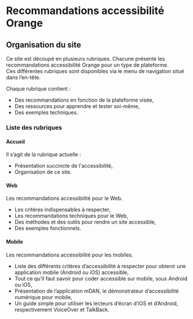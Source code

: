 # Recommandations accessibilité Orange

## Organisation du site
<script>$(document).ready(function () {
    setBreadcrumb([{"label":"Organisation du site"}]);
});</script>

Ce site est découpé en plusieurs rubriques. Chacune présente les recommandations accessibilité Orange pour un type de plateforme.  
Ces différentes rubriques sont disponibles via le menu de navigation situé dans l’en-tête.

Chaque rubrique contient&nbsp;:
- Des recommandations en fonction de la plateforme visée,
- Des ressources pour apprendre et tester soi-même,
- Des exemples techniques.

### Liste des rubriques
#### Accueil
Il s’agit de la rubrique actuelle&nbsp;:
- Présentation succincte de l'accessibilité,
- Organisation de ce site.

#### Web
Les recommandations accessibilité pour le Web.
- Les critères indispensables à respecter,
- Les recommandations techniques pour le Web,
- Des méthodes et des outils pour rendre un site accessible,
- Des exemples fonctionnels.

#### Mobile

Les recommandations accessibilité pour les mobiles.
- Liste des différents critères d’accessibilité à respecter pour obtenir une application mobile (Android ou iOS) accessible, 
- Tout ce qu’il faut savoir pour coder accessible sur mobile, sous Android ou iOS,
- Présentation de l’application mDAN, le démonstrateur d’accessibilité numérique pour mobile,
- Un guide simple pour utiliser les lecteurs d’écran d’iOS et d’Android, respectivement <span lang="en">VoiceOver</span> et <span lang="en">TalkBack</span>.

<!--  This file is part of a11y-guidelines | Our vision of mobile & web accessibility guidelines and best practices, with valid/invalid examples.
 Copyright (C) 2016  Orange SA
 See the Creative Commons Legal Code Attribution-ShareAlike 3.0 Unported License for more details (LICENSE file). -->